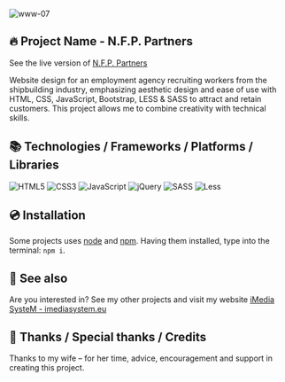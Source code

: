![www-07](https://github.com/user-attachments/assets/2d61ad88-ed82-4c24-b13b-3eee2423ae6e)

## 🔥 Project Name - N.F.P. Partners
See the live version of [N.F.P. Partners](https://imediasystem.github.io/NFPPartners/)

Website design for an employment agency recruiting workers from the shipbuilding industry, emphasizing aesthetic design and ease of use with HTML, CSS, JavaScript, Bootstrap, LESS & SASS to attract and retain customers. This project allows me to combine creativity with technical skills.
&nbsp;

## 📚 Technologies / Frameworks / Platforms / Libraries
![HTML5](https://img.shields.io/badge/html5-%23E34F26.svg?style=for-the-badge&logo=html5&logoColor=white)
![CSS3](https://img.shields.io/badge/css3-%231572B6.svg?style=for-the-badge&logo=css3&logoColor=white)
![JavaScript](https://img.shields.io/badge/javascript-%23323330.svg?style=for-the-badge&logo=javascript&logoColor=%23F7DF1E)
![jQuery](https://img.shields.io/badge/bootstrap-%238511FA.svg?style=for-the-badge&logo=bootstrap&logoColor=white)
![SASS](https://img.shields.io/badge/sass-CC6699.svg?style=for-the-badge&logo=sass&logoColor=white)
![Less](https://img.shields.io/badge/less-2B4C80?style=for-the-badge&logo=less&logoColor=white)
&nbsp;

## 💿 Installation
Some projects uses [node](https://nodejs.org/en/) and [npm](https://www.npmjs.com/). Having them installed, type into the terminal: `npm i`.
&nbsp;

## 🔗 See also
Are you interested in? See my other projects and visit my website [iMedia SysteM - imediasystem.eu](https://imediasystem.eu/)
&nbsp;

## 👏 Thanks / Special thanks / Credits
Thanks to my wife – for her time, advice, encouragement and support in creating this project.
